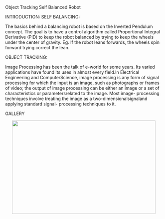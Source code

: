 Object Tracking Self Balanced Robot



INTRODUCTION:
SELF BALANCING:

The basics behind a balancing robot is based on the Inverted Pendulum concept. The goal is to have a control algorithm called Proportional Integral Derivative (PID) to keep the robot balanced by trying to keep the wheels under the center of gravity. Eg. If the robot leans forwards, the wheels spin forward trying correct the lean.

OBJECT TRACKING:

Image Processing has been the talk of e-world for some years. Its varied applications have found its uses in almost every field.In Electrical Engineering and ComputerScience, image processing is any form of signal processing for which the input is an image, such as photographs or frames of video; the output of image processing can be either an image or a set of characteristics or parametersrelated to the image. Most image- processing techniques involve treating the image as a two-dimensionalsignaland applying standard signal- processing techniques to it.


  GALLERY
  <p align="center">
  <img width="460" height="300" src="D:\Github\Object  Tracking Self Balanced Robot\Images\20170629_172729">
</p>

